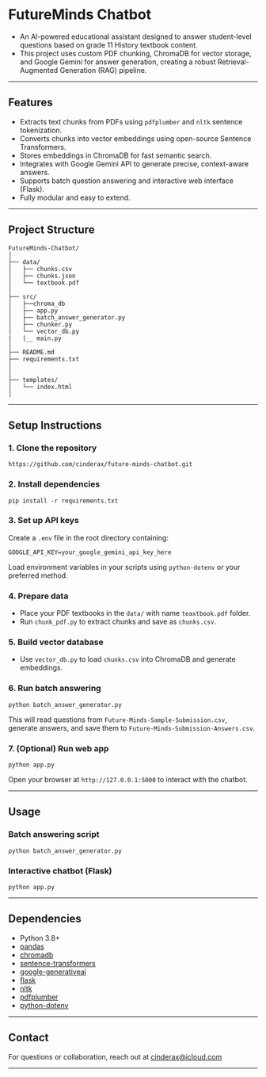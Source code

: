 # FutureMinds Chatbot


- An AI-powered educational assistant designed to answer student-level questions based on grade 11 History textbook content.  
- This project uses custom PDF chunking, ChromaDB for vector storage, and Google Gemini for answer generation, creating a robust Retrieval-Augmented Generation (RAG) pipeline.

---

## Features

- Extracts text chunks from PDFs using `pdfplumber` and `nltk` sentence tokenization.
- Converts chunks into vector embeddings using open-source Sentence Transformers.
- Stores embeddings in ChromaDB for fast semantic search.
- Integrates with Google Gemini API to generate precise, context-aware answers.
- Supports batch question answering and interactive web interface (Flask).
- Fully modular and easy to extend.

---

## Project Structure

```
FutureMinds-Chatbot/
│
├── data/
│   ├── chunks.csv
│   ├── chunks.json
│   └── textbook.pdf
│
├── src/
│   ├──chroma_db
│   ├── app.py
│   ├── batch_answer_generator.py
│   ├── chunker.py
│   └── vector_db.py
|   |__ main.py
│
├── README.md
├── requirements.txt
│
│
├── templates/
│   └── index.html
│
```

---

## Setup Instructions

### 1. Clone the repository

```
https://github.com/cinderax/future-minds-chatbot.git
```

### 2. Install dependencies

```
pip install -r requirements.txt
```

### 3. Set up API keys

Create a `.env` file in the root directory containing:

```
GOOGLE_API_KEY=your_google_gemini_api_key_here
```

Load environment variables in your scripts using `python-dotenv` or your preferred method.

### 4. Prepare data

- Place your PDF textbooks in the `data/`  with name `teaxtbook.pdf`  folder.
- Run `chunk_pdf.py` to extract chunks and save as `chunks.csv`.

### 5. Build vector database

- Use `vector_db.py` to load `chunks.csv` into ChromaDB and generate embeddings.

### 6. Run batch answering

```
python batch_answer_generator.py
```

This will read questions from `Future-Minds-Sample-Submission.csv`, generate answers, and save them to `Future-Minds-Submission-Answers.csv`.

### 7. (Optional) Run web app

```
python app.py
```

Open your browser at `http://127.0.0.1:5000` to interact with the chatbot.

---

## Usage

### Batch answering script

```
python batch_answer_generator.py
```

### Interactive chatbot (Flask)

```
python app.py
```

---

## Dependencies

- Python 3.8+
- [pandas](https://pandas.pydata.org/)
- [chromadb](https://github.com/chroma-core/chroma)
- [sentence-transformers](https://www.sbert.net/)
- [google-generativeai](https://pypi.org/project/google-generativeai/)
- [flask](https://flask.palletsprojects.com/)
- [nltk](https://www.nltk.org/)
- [pdfplumber](https://github.com/jsvine/pdfplumber)
- [python-dotenv](https://pypi.org/project/python-dotenv/)


---

## Contact

For questions or collaboration, reach out at cinderax@icloud.com

---
